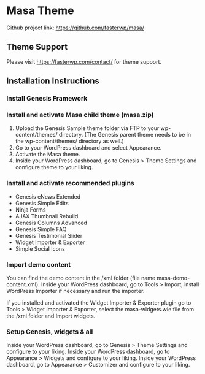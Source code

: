 # Masa Theme

Github project link: https://github.com/fasterwp/masa/

## Theme Support

Please visit <https://fasterwp.com/contact/> for theme support.

## Installation Instructions

### Install Genesis Framework

### Install and activate Masa child theme (masa.zip)

1. Upload the Genesis Sample theme folder via FTP to your wp-content/themes/ directory. (The Genesis parent theme needs to be in the wp-content/themes/ directory as well.)
2. Go to your WordPress dashboard and select Appearance.
3. Activate the Masa theme.
4. Inside your WordPress dashboard, go to Genesis > Theme Settings and configure theme to your liking.

### Install and activate recommended plugins

- Genesis eNews Extended
- Genesis Simple Edits
- Ninja Forms
- AJAX Thumbnail Rebuild
- Genesis Columns Advanced
- Genesis Simple FAQ
- Genesis Testimonial Slider
- Widget Importer & Exporter
- Simple Social Icons

### Import demo content

You can find the demo content in the /xml folder (file name masa-demo-content.xml).
Inside your WordPress dashboard, go to Tools > Import, install WordPress Importer if necessary and run the importer.

If you installed and activated the Widget Importer & Exporter plugin go to Tools > Widget Importer & Exporter, select the masa-widgets.wie file from the /xml folder and Import widgets.

### Setup Genesis, widgets & all

Inside your WordPress dashboard, go to Genesis > Theme Settings and configure to your liking.
Inside your WordPress dashboard, go to Appearance > Widgets and configure to your liking.
Inside your WordPress dashboard, go to Appearance > Customizer and configure to your liking.

